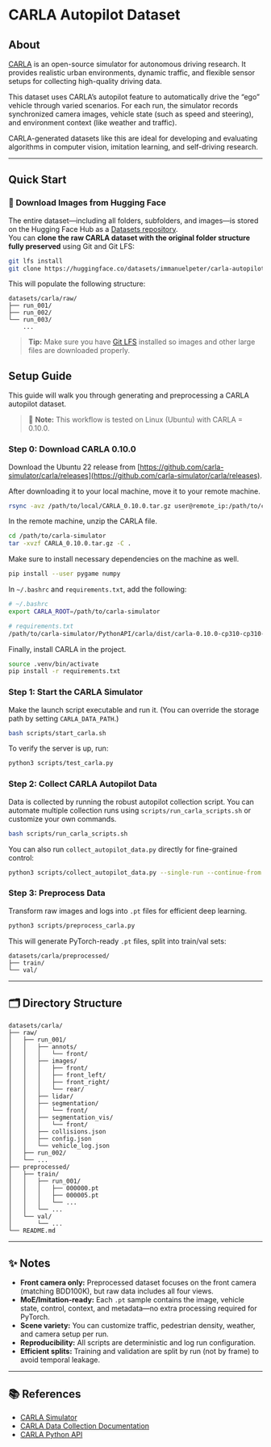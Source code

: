 # CARLA Autopilot Dataset

## About

[CARLA](https://carla.org/) is an open-source simulator for autonomous driving research. It provides realistic urban environments, dynamic traffic, and flexible sensor setups for collecting high-quality driving data.

This dataset uses CARLA’s autopilot feature to automatically drive the “ego” vehicle through varied scenarios. For each run, the simulator records synchronized camera images, vehicle state (such as speed and steering), and environment context (like weather and traffic).

CARLA-generated datasets like this are ideal for developing and evaluating algorithms in computer vision, imitation learning, and self-driving research.

---

## Quick Start

### 🔄 Download Images from Hugging Face

The entire dataset—including all folders, subfolders, and images—is stored on the Hugging Face Hub as a [Datasets repository](https://huggingface.co/docs/hub/datasets-repos).  
You can **clone the raw CARLA dataset with the original folder structure fully preserved** using Git and Git LFS:

```bash
git lfs install
git clone https://huggingface.co/datasets/immanuelpeter/carla-autopilot-multimodal-dataset datasets/carla/raw
````

This will populate the following structure:

```
datasets/carla/raw/
├── run_001/
├── run_002/
└── run_003/
    ...
```

> **Tip:** Make sure you have [Git LFS](https://git-lfs.github.com/) installed so images and other large files are downloaded properly.

## Setup Guide

This guide will walk you through generating and preprocessing a CARLA autopilot dataset.

> 📝 **Note:** This workflow is tested on Linux (Ubuntu) with CARLA = 0.10.0.


### Step 0: Download CARLA 0.10.0

Download the Ubuntu 22 release from [https://github.com/carla-simulator/carla/releases](https://github.com/carla-simulator/carla/releases).

After downloading it to your local machine, move it to your remote machine.

```bash
rsync -avz /path/to/local/CARLA_0.10.0.tar.gz user@remote_ip:/path/to/carla-simulator/
```
  
 In the remote machine, unzip the CARLA file.

```bash
cd /path/to/carla-simulator
tar -xvzf CARLA_0.10.0.tar.gz -C .
```

Make sure to install necessary dependencies on the machine as well.

```bash
pip install --user pygame numpy
```

In `~/.bashrc` and `requirements.txt`, add the following:

```bash
# ~/.bashrc
export CARLA_ROOT=/path/to/carla-simulator

# requirements.txt
/path/to/carla-simulator/PythonAPI/carla/dist/carla-0.10.0-cp310-cp310-linux_x86_64.whl
```

Finally, install CARLA in the project.

```bash
source .venv/bin/activate
pip install -r requirements.txt
```

### Step 1: Start the CARLA Simulator

Make the launch script executable and run it. (You can override the storage path by setting `CARLA_DATA_PATH`.)

```bash
bash scripts/start_carla.sh
````

To verify the server is up, run:

```bash
python3 scripts/test_carla.py
```

### Step 2: Collect CARLA Autopilot Data

Data is collected by running the robust autopilot collection script.
You can automate multiple collection runs using `scripts/run_carla_scripts.sh` or customize your own commands.

```bash
bash scripts/run_carla_scripts.sh
```

You can also run `collect_autopilot_data.py` directly for fine-grained control:

```bash
python3 scripts/collect_autopilot_data.py --single-run --continue-from 1 --vehicles 30 --walkers 18
```

### Step 3: Preprocess Data

Transform raw images and logs into `.pt` files for efficient deep learning.

```bash
python3 scripts/preprocess_carla.py
```

This will generate PyTorch-ready `.pt` files, split into train/val sets:

```
datasets/carla/preprocessed/
├── train/
└── val/
```

---

## 🗂 Directory Structure

```
datasets/carla/
├── raw/
│   ├── run_001/
│   │   ├── annots/
│   │   │   └── front/
│   │   ├── images/
│   │   │   ├── front/
│   │   │   ├── front_left/
│   │   │   ├── front_right/
│   │   │   └── rear/
│   │   ├── lidar/
│   │   ├── segmentation/
│   │   │   └── front/
│   │   ├── segmentation_vis/
│   │   │   └── front/
│   │   ├── collisions.json
│   │   ├── config.json
│   │   └── vehicle_log.json
│   ├── run_002/
│   └── ...
├── preprocessed/
│   ├── train/
│   │   ├── run_001/
│   │   │   ├── 000000.pt
│   │   │   ├── 000005.pt
│   │   │   └── ...
│   │   └── ...
│   └── val/
│       └── ...
└── README.md
```

---

## ✨ Notes

* **Front camera only:** Preprocessed dataset focuses on the front camera (matching BDD100K), but raw data includes all four views.
* **MoE/Imitation-ready:** Each `.pt` sample contains the image, vehicle state, control, context, and metadata—no extra processing required for PyTorch.
* **Scene variety:** You can customize traffic, pedestrian density, weather, and camera setup per run.
* **Reproducibility:** All scripts are deterministic and log run configuration.
* **Efficient splits:** Training and validation are split by run (not by frame) to avoid temporal leakage.

---

## 📚 References

* [CARLA Simulator](https://carla.org/)
* [CARLA Data Collection Documentation](https://carla.readthedocs.io/en/latest/)
* [CARLA Python API](https://carla.readthedocs.io/en/latest/python_api/)